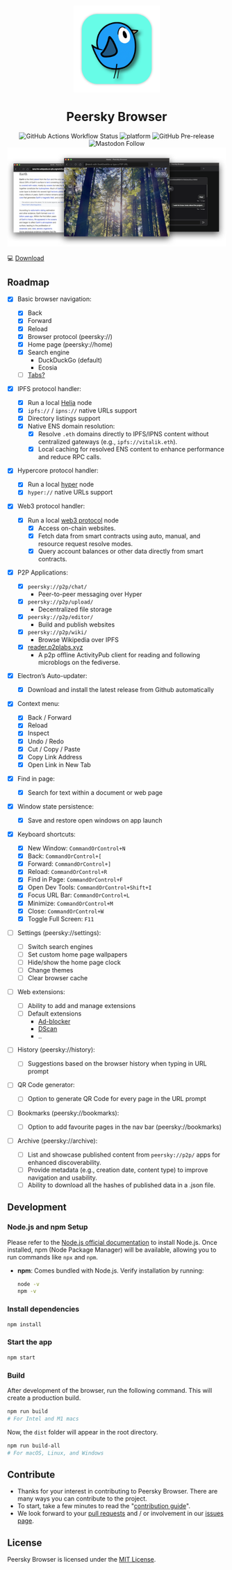 <p align="center">
    <img align="center" src="/public/icon.png" width="200" height="200"></img>
</p>

<h1 align="center">Peersky Browser</h1>

<div align="center">
    <img src="https://img.shields.io/github/actions/workflow/status/p2plabsxyz/peersky-browser/build.yml" alt="GitHub Actions Workflow Status">
    <img src="https://img.shields.io/badge/Platform-electron.js-black.svg" alt="platform">
    <img src="https://img.shields.io/github/release-date-pre/p2plabsxyz/peersky-browser?color=green" alt="GitHub Pre-release" />
    <!-- <img src="https://img.shields.io/github/v/release/p2plabsxyz/peersky-browser?color=green" alt="GitHub Release"> -->
    <img src="https://img.shields.io/mastodon/follow/113323887574214930" alt="Mastodon Follow">
    <img src="./banner.png" alt="Peersky, displaying multiple overlapping windows. The foreground window shows a search bar with DuckDuckGo, while the background contains a Wikipedia page on ipns:// about Earth and a private hyper:// chat. The central window features a scenic forest image with sunlight filtering through tall trees, and a clock">
</div>

💻 [Download](https://peersky.p2plabs.xyz/)

## Roadmap

- [x] Basic browser navigation:

  - [x] Back
  - [x] Forward
  - [x] Reload
  - [x] Browser protocol (peersky://)
  - [x] Home page (peersky://home)
  - [x] Search engine
    - DuckDuckGo (default)
    - Ecosia
  - [ ] [Tabs?](https://github.com/p2plabsxyz/peersky-browser/issues/11)

- [x] IPFS protocol handler:

  - [x] Run a local [Helia](https://helia.io/) node
  - [x] `ipfs://` / `ipns://` native URLs support
  - [x] Directory listings support
  - [x] Native ENS domain resolution:
    - [x] Resolve `.eth` domains directly to IPFS/IPNS content without centralized gateways (e.g., `ipfs://vitalik.eth`).
    - [x] Local caching for resolved ENS content to enhance performance and reduce RPC calls.

- [x] Hypercore protocol handler:

  - [x] Run a local [hyper](https://holepunch.to/) node
  - [x] `hyper://` native URLs support

- [x] Web3 protocol handler:

  - [x] Run a local [web3 protocol](https://docs.web3url.io/) node
    - [x] Access on-chain websites.
    - [x] Fetch data from smart contracts using auto, manual, and resource request resolve modes.
    - [x] Query account balances or other data directly from smart contracts.

- [x] P2P Applications:

  - [x] `peersky://p2p/chat/`
    - Peer-to-peer messaging over Hyper
  - [x] `peersky://p2p/upload/`
    - Decentralized file storage
  - [x] `peersky://p2p/editor/`
    - Build and publish websites
  - [x] `peersky://p2p/wiki/`
    - Browse Wikipedia over IPFS
  - [x] [reader.p2plabs.xyz](https://reader.distributed.press/)
    - A p2p offline ActivityPub client for reading and following microblogs on the fediverse.

- [x] Electron’s Auto-updater:

  - [x] Download and install the latest release from Github automatically

- [x] Context menu:

  - [x] Back / Forward
  - [x] Reload
  - [x] Inspect
  - [x] Undo / Redo
  - [x] Cut / Copy / Paste
  - [x] Copy Link Address
  - [x] Open Link in New Tab 

- [x] Find in page:
  - [x] Search for text within a document or web page

- [x] Window state persistence:
  - [x] Save and restore open windows on app launch

- [x] Keyboard shortcuts:

  - [x] New Window: `CommandOrControl+N`
  - [x] Back: `CommandOrControl+[`
  - [x] Forward: `CommandOrControl+]`
  - [x] Reload: `CommandOrControl+R`
  - [x] Find in Page: `CommandOrControl+F`
  - [x] Open Dev Tools: `CommandOrControl+Shift+I`
  - [x] Focus URL Bar: `CommandOrControl+L`
  - [x] Minimize: `CommandOrControl+M`
  - [x] Close: `CommandOrControl+W`
  - [x] Toggle Full Screen: `F11`

- [ ] Settings (peersky://settings):

  - [ ] Switch search engines
  - [ ] Set custom home page wallpapers
  - [ ] Hide/show the home page clock
  - [ ] Change themes
  - [ ] Clear browser cache

- [ ] Web extensions:
  - [ ] Ability to add and manage extensions
  - [ ] Default extensions
    - [Ad-blocker](https://github.com/gorhill/uBlock)
    - [DScan](https://github.com/p2plabsxyz/dscan)
    - ..

- [ ] History (peersky://history):

  - [ ] Suggestions based on the browser history when typing in URL prompt

- [ ] QR Code generator:

  - [ ] Option to generate QR Code for every page in the URL prompt

- [ ] Bookmarks (peersky://bookmarks):

  - [ ] Option to add favourite pages in the nav bar (peersky://bookmarks)

- [ ] Archive (peersky://archive):

  - [ ] List and showcase published content from `peersky://p2p/` apps for enhanced discoverability.
  - [ ] Provide metadata (e.g., creation date, content type) to improve navigation and usability.
  - [ ] Ability to download all the hashes of published data in a .json file.

## Development

### Node.js and npm Setup

Please refer to the [Node.js official documentation](https://nodejs.org/) to install Node.js. Once installed, npm (Node Package Manager) will be available, allowing you to run commands like `npx` and `npm`.

- **npm**: Comes bundled with Node.js. Verify installation by running:
  ```bash
  node -v
  npm -v
  ```

### Install dependencies

```bash
npm install
```

### Start the app

```bash
npm start
```

### Build
  After development of the browser, run the following command. This will create a production build.

```bash
npm run build
# For Intel and M1 macs
```

Now, the `dist` folder will appear in the root directory.

```bash
npm run build-all
# For macOS, Linux, and Windows
```

## Contribute

- Thanks for your interest in contributing to Peersky Browser. There are many ways you can contribute to the project.
- To start, take a few minutes to read the "[contribution guide](https://github.com/p2plabsxyz/peersky-browser/blob/main/.github/CONTRIBUTING.md)".
- We look forward to your [pull requests](https://github.com/p2plabsxyz/peersky-browser/pulls) and / or involvement in our [issues page](https://github.com/p2plabsxyz/peersky-browser/issues).

## License

Peersky Browser is licensed under the [MIT License](https://github.com/p2plabsxyz/peersky-browser/blob/main/LICENSE).
